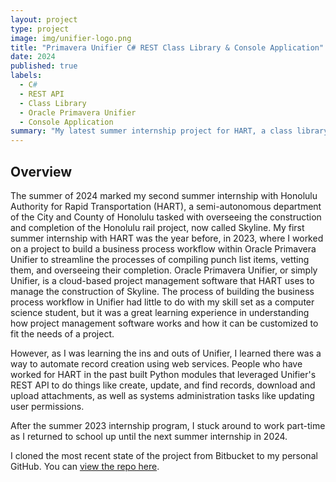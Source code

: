```yaml
---
layout: project
type: project
image: img/unifier-logo.png
title: "Primavera Unifier C# REST Class Library & Console Application"
date: 2024
published: true
labels:
  - C#
  - REST API
  - Class Library
  - Oracle Primavera Unifier
  - Console Application  
summary: "My latest summer internship project for HART, a class library and console application prototype I built in C# to run REST API requests on Oracle Primvera Unifier."
---
```


## Overview
The summer of 2024 marked my second summer internship with Honolulu Authority for Rapid Transportation (HART), a semi-autonomous department of the City and County of Honolulu tasked with overseeing the construction and completion of the Honolulu rail project, now called Skyline. My first summer internship with HART was the year before, in 2023, where I worked on a project to build a business process workflow within Oracle Primavera Unifier to streamline the processes of compiling punch list items, vetting them, and overseeing their completion. Oracle Primavera Unifier, or simply Unifier, is a cloud-based project management software that HART uses to manage the construction of Skyline. The process of building the business process workflow in Unifier had little to do with my skill set as a computer science student, but it was a great learning experience in understanding how project management software works and how it can be customized to fit the needs of a project. 

However, as I was learning the ins and outs of Unifier, I learned there was a way to automate record creation using web services. People who have worked for HART in the past built Python modules that leveraged Unifier's REST API to do things like create, update, and find records, download and upload attachments, as well as systems administration tasks like updating user permissions. 

After the summer 2023 internship program, I stuck around to work part-time as I returned to school up until the next summer internship in 2024.

I cloned the most recent state of the project from Bitbucket to my personal GitHub. You can [view the repo here](https://github.com/aldenparoni/unifier-rest-class-library).
